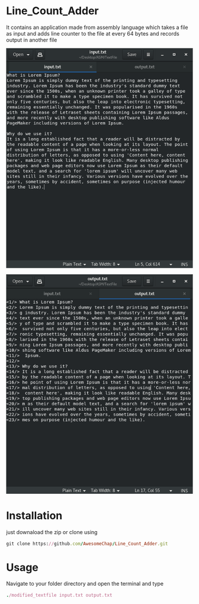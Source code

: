 # Line_Count_Adder
It contains an application made from assembly language which takes a file as input and adds line counter to the file at every 64 bytes and records output in another file

![alt text](input.png "Input File")

![alt text](output.png "Output File Generated")

# Installation
just downaload the zip or clone using
```ruby
git clone https://github.com/AwesomeChap/Line_Count_Adder.git
```
# Usage
Navigate to your folder directory and open the terminal and type
```ruby
./modified_textfile input.txt output.txt
```

